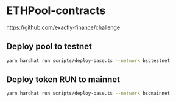 # ETHPool-contracts
https://github.com/exactly-finance/challenge

## Deploy pool to testnet
```bash
yarn hardhat run scripts/deploy-base.ts --network bsctestnet
```

## Deploy token RUN to mainnet
```bash
yarn hardhat run scripts/deploy-base.ts --network bscmainnet
```